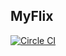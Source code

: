## MyFlix

[![Circle CI](https://circleci.com/gh/liamseanbrady/myflix/tree/master.svg?style=svg)](https://circleci.com/gh/liamseanbrady/myflix/tree/master)
